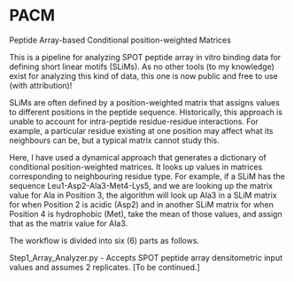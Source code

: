 # PACM
Peptide Array-based Conditional position-weighted Matrices

This is a pipeline for analyzing SPOT peptide array in vitro binding data for defining short linear motifs (SLiMs). 
As no other tools (to my knowledge) exist for analyzing this kind of data, this one is now public and free to use (with attribution)! 

SLiMs are often defined by a position-weighted matrix that assigns values to different positions in the peptide sequence. 
Historically, this approach is unable to account for intra-peptide residue-residue interactions. For example, a particular residue existing 
at one position may affect what its neighbours can be, but a typical matrix cannot study this. 

Here, I have used a dynamical approach that generates a dictionary of conditional position-weighted matrices. 
It looks up values in matrices corresponding to neighbouring residue type. 
For example, if a SLiM has the sequence Leu1-Asp2-Ala3-Met4-Lys5, and we are looking up the matrix value for Ala in Position 3, the algorithm 
will look up Ala3 in a SLiM matrix for when Position 2 is acidic (Asp2) and in another SLiM matrix for when Position 4 is hydrophobic (Met), 
take the mean of those values, and assign that as the matrix value for Ala3. 

The workflow is divided into six (6) parts as follows. 

Step1_Array_Analyzer.py - Accepts SPOT peptide array densitometric input values and assumes 2 replicates. 
[To be continued.]
